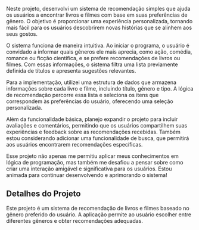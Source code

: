 Neste projeto, desenvolvi um sistema de recomendação simples que ajuda os usuários a encontrar livros e filmes com base em suas preferências de gênero. O objetivo é proporcionar uma experiência personalizada, tornando mais fácil para os usuários descobrirem novas histórias que se alinhem aos seus gostos.

O sistema funciona de maneira intuitiva. Ao iniciar o programa, o usuário é convidado a informar quais gêneros ele mais aprecia, como ação, comédia, romance ou ficção científica, e se prefere recomendações de livros ou filmes. Com essas informações, o sistema filtra uma lista previamente definida de títulos e apresenta sugestões relevantes.

Para a implementação, utilizei uma estrutura de dados que armazena informações sobre cada livro e filme, incluindo título, gênero e tipo. A lógica de recomendação percorre essa lista e seleciona os itens que correspondem às preferências do usuário, oferecendo uma seleção personalizada.

Além da funcionalidade básica, planejo expandir o projeto para incluir avaliações e comentários, permitindo que os usuários compartilhem suas experiências e feedback sobre as recomendações recebidas. Também estou considerando adicionar uma funcionalidade de busca, que permitirá aos usuários encontrarem recomendações específicas.

Esse projeto não apenas me permitiu aplicar meus conhecimentos em lógica de programação, mas também me desafiou a pensar sobre como criar uma interação amigável e significativa para os usuários. Estou animada para continuar desenvolvendo e aprimorando o sistema!


## Detalhes do Projeto
Este projeto é um sistema de recomendação de livros e filmes baseado no gênero preferido do usuário.
A aplicação permite ao usuário escolher entre diferentes gêneros e obter recomendações adequadas.

